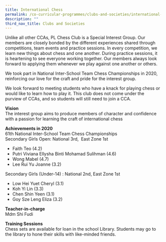 ```yaml
---
title: International Chess
permalink: /co-curricular-programmes/clubs-and-societies/international-chess/
description: ""
third_nav_title: Clubs and Societies
---
```

Unlike all other CCAs, PL Chess Club is a Special Interest Group. Our members are closely bonded by the different experiences shared through competitions, team events and practice sessions. In every competition, we learn new things about chess and one another. During practice sessions, it is heartening to see everyone working together. Our members always look forward to applying them whenever we play against one another or others.  
  
We took part in National Inter-School Team Chess Championships in 2020, reinforcing our love for the craft and pride for the interest group.  
  
We look forward to meeting students who have a knack for playing chess or would like to learn how to play it. This club does not come under the purview of CCAs, and so students will still need to join a CCA.  
  
**Vision**  <br>
The interest group aims to produce members of character and confidence with a passion for learning the craft of international chess  

  
**Achievements in 2020**  <br>
61th National Inter-School Team Chess Championships  
Secondary Girls Open: National 3rd,  East Zone 1st  
- Faith Teo (4.2)  
- Putri Viviana Ellysha Binti Mohamad Sulihman (4.6)  
- Wong Mabel (4.7)  
- Lee Rui Yu Joanne (3.2)  
  
Secondary Girls (Under-14) : National 2nd, East Zone 1st  
- Low Hei Yuet Cheryl (3.1)  
- Koh Yi Lin (3.3)  
- Chen Shin Yeen (3.1)  
- Goy Sze Leng Eliza (3.2)  
  
**Teacher-in-charge**  <br>
Mdm Shi Fudi  
  
**Training Sessions**  <br>
Chess sets are available for loan in the school Library. Students may go to the library to hone their skills with like-minded friends.